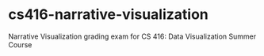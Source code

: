 # cs416-narrative-visualization
Narrative Visualization grading exam for CS 416: Data Visualization  Summer Course
